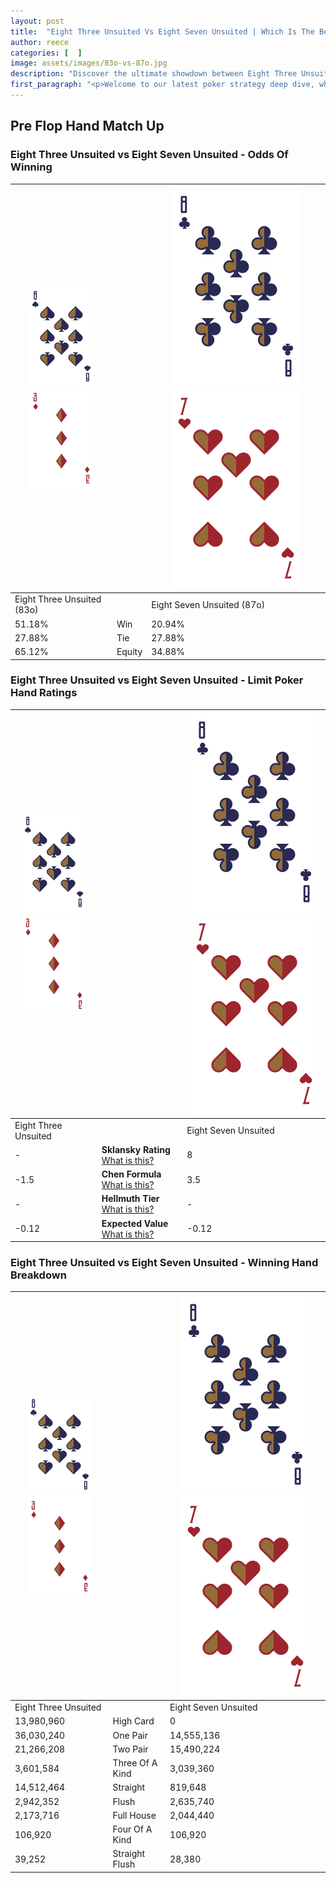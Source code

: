 ```yaml
---
layout: post
title:  "Eight Three Unsuited Vs Eight Seven Unsuited | Which Is The Better Hand In Poker? A Complete Guide"
author: reece
categories: [  ]
image: assets/images/83o-vs-87o.jpg
description: "Discover the ultimate showdown between Eight Three Unsuited and Eight Seven Unsuited in poker! Uncover the odds, strategies, and scenarios where one hand triumphs over the other. Get ready to up your poker game with this thrilling analysis."
first_paragraph: "<p>Welcome to our latest poker strategy deep dive, where we're pitting two distinct hands against each other in a high-stakes showdown: Eight Three Unsuited vs Eight Seven Unsuited.</p><p>In the dynamic world of poker, every decision counts, and knowing which hand holds the upper hand is key to your success at the table.</p><p>In this article, we'll dissect these two hands, explore the scenarios where one dominates the other, and equip you with the knowledge to make strategic choices that can tip the odds in your favor.</p><p>Get ready to unravel the intriguing dynamics of these poker hands and elevate your game to new heights.</p>"
---
```




[comment]: # (sp0)

## Pre Flop Hand Match Up

<div class="table hand-ratings" markdown="1"> 



### Eight Three Unsuited vs Eight Seven Unsuited - Odds Of Winning


    
| ![image info](assets/images/hand1/8.png) ![image info](assets/images/hand1/3o.png) |  | ![image info](assets/images/hand2/8.png) ![image info](assets/images/hand2/7o.png) |
| -------- | -------- | -------- |
| Eight Three Unsuited (83o) |  | Eight Seven Unsuited (87o) |
| 51.18% | Win | 20.94% |
| 27.88% | Tie | 27.88% |
| 65.12% | Equity | 34.88% |




[comment]: # (sp1)



### Eight Three Unsuited vs Eight Seven Unsuited - Limit Poker Hand Ratings


    
| ![image info](assets/images/hand1/8.png) ![image info](assets/images/hand1/3o.png) |  | ![image info](assets/images/hand2/8.png) ![image info](assets/images/hand2/7o.png) |
| -------- | -------- | -------- |
| Eight Three Unsuited |  | Eight Seven Unsuited |
| - | **Sklansky Rating** [What is this?](/sklansky-rating-explained) | 8 |
| -1.5 | **Chen Formula** [What is this?](/chen-formula-explained) | 3.5 |
| - | **Hellmuth Tier** [What is this?](/Hellmuth-tier-explained) | - |
| -0.12 | **Expected Value** [What is this?](/expected-value-explained) | -0.12 |




[comment]: # (sp2)



### Eight Three Unsuited vs Eight Seven Unsuited - Winning Hand Breakdown


    
| ![image info](assets/images/hand1/8.png) ![image info](assets/images/hand1/3o.png) |  | ![image info](assets/images/hand2/8.png) ![image info](assets/images/hand2/7o.png) |
| -------- | -------- | -------- |
| Eight Three Unsuited |  | Eight Seven Unsuited |
| 13,980,960 | High Card | 0 |
| 36,030,240 | One Pair | 14,555,136 |
| 21,266,208 | Two Pair | 15,490,224 |
| 3,601,584 | Three Of A Kind | 3,039,360 |
| 14,512,464 | Straight | 819,648 |
| 2,942,352 | Flush | 2,635,740 |
| 2,173,716 | Full House | 2,044,440 |
| 106,920 | Four Of A Kind | 106,920 |
| 39,252 | Straight Flush | 28,380 |




[comment]: # (sp3)



</div>

[comment]: # (sp4)



[comment]: # (sp5)

